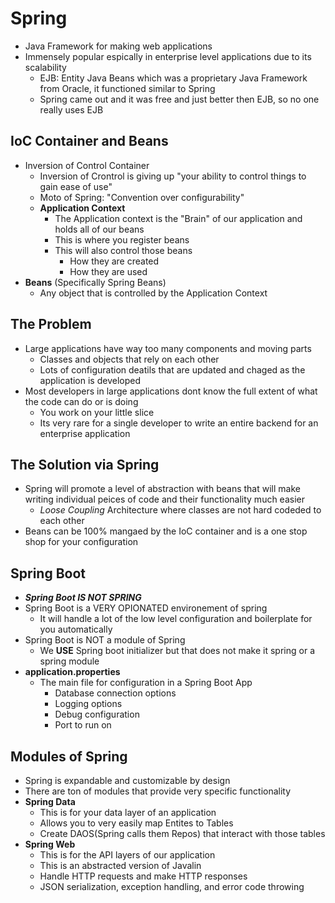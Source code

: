 # Spring
- Java Framework for making web applications
- Immensely popular espically in enterprise level applications due to its scalability
    - EJB: Entity Java Beans which was a proprietary Java Framework from Oracle, it functioned similar to Spring
    - Spring came out and it was free and just better then EJB, so no one really uses EJB

## IoC Container and Beans
- Inversion of Control Container
    - Inversion of Crontrol is giving up "your ability to control things to gain ease of use"
    - Moto of Spring: "Convention over configurability" 
    - **Application Context**
        - The Application context is the "Brain" of our application and holds all of our beans
        - This is where you register beans
        - This will also control those beans
            - How they are created
            - How they are used
- **Beans** (Specifically Spring Beans)
    - Any object that is controlled by the Application Context

## The Problem
- Large applications have way too many components and moving parts
    - Classes and objects that rely on each other
    - Lots of configuration deatils that are updated and chaged as the application is developed
- Most developers in large applications dont know the full extent of what the code can do or is doing
    - You work on your little slice
    - Its very rare for a single developer to write an entire backend for an enterprise application

## The Solution via Spring
- Spring will promote a level of abstraction with beans that will make writing individual peices of code and their functionality much easier
    - *Loose Coupling*
        Architecture where classes are not hard codeded to each other
- Beans can be 100% mangaed by the IoC container and is a one stop shop for your configuration

## Spring Boot
- ***Spring Boot IS NOT SPRING***
- Spring Boot is a VERY OPIONATED environement of spring
    - It will handle a lot of the low level configuration and boilerplate for you automatically
- Spring Boot is NOT a module of Spring
    - We **USE** Spring boot initializer but that does not make it spring or a spring module
- **application.properties**
    - The main file for configuration in a Spring Boot App
        - Database connection options
        - Logging options 
        - Debug configuration
        - Port to run on

## Modules of Spring
- Spring is expandable and customizable by design
- There are ton of modules that provide very specific functionality
- **Spring Data**
    - This is for your data layer of an application
    - Allows you to very easily map Entites to Tables
    - Create DAOS(Spring calls them Repos) that interact with those tables
- **Spring Web**
    - This is for the API layers of our application
    - This is an abstracted version of Javalin
    - Handle HTTP requests and make HTTP responses
    - JSON serialization, exception handling, and error code throwing
